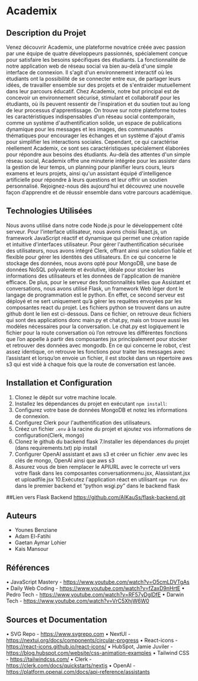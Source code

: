 # Academix
 
## Description du Projet
 
Venez découvrir Academix, une plateforme novatrice créée avec passion par une équipe de quatre développeurs passionnés, spécialement conçue pour satisfaire les besoins spécifiques des étudiants. La fonctionnalité de notre application web de réseau social va bien au-delà d'une simple interface de connexion. Il s'agit d'un environnement interactif où les étudiants ont la possibilité de se connecter entre eux, de partager leurs idées, de travailler ensemble sur des projets et de s'entraider mutuellement dans leur parcours éducatif. Chez Academix, notre but principal est de concevoir un environnement sécurisé, stimulant et collaboratif pour les étudiants, où ils peuvent ressentir de l'inspiration et du soutien tout au long de leur processus d'apprentissage. On trouve sur notre plateforme toutes les caractéristiques indispensables d'un réseau social contemporain, comme un système d'authentification solide, un espace de publications dynamique pour les messages et les images, des communautés thématiques pour encourager les échanges et un système d'ajout d'amis pour simplifier les interactions sociales. Cependant, ce qui caractérise réellement Academix, ce sont ses caractéristiques spécialement élaborées pour répondre aux besoins des étudiants. Au-delà des attentes d'un simple réseau social, Academix offre une minuterie intégrée pour les assister dans la gestion de leur temps, un planning pour planifier leurs cours, leurs examens et leurs projets, ainsi qu'un assistant équipé d'intelligence artificielle pour répondre à leurs questions et leur offrir un soutien personnalisé. Rejoignez-nous dès aujourd'hui et découvrez une nouvelle façon d’apprendre et de réussir ensemble dans votre parcours académique.
 
## Technologies Utilisées
 
Nous avons utilisé dans notre code Node.js pour le développement côté serveur. Pour l'interface utilisateur, nous avons choisi React.js, un framework JavaScript réactif et dynamique qui permet une création rapide et intuitive d'interfaces utilisateur. Pour gérer l'authentification sécurisée des utilisateurs, nous avons intégré Clerk, offrant ainsi une solution fiable et flexible pour gérer les identités des utilisateurs. En ce qui concerne le stockage des données, nous avons opté pour MongoDB, une base de données NoSQL polyvalente et évolutive, idéale pour stocker les informations des utilisateurs et les données de l'application de manière efficace. De plus, pour le serveur des fonctionnalités telles que Assistant et conversations, nous avons utilisé Flask, un framework Web léger dont le langage de programmation est le python. En effet, ce second serveur est déployé et ne sert uniquement qu’à gérer les requêtes envoyées par les composantes react du projet. Les fichiers python se trouvent dans un autre github dont le lien est ci-dessous. Dans ce fichier, on retrouve deux fichiers qui sont des applications donc main.py et chat.py, mais on trouve aussi les modèles nécessaires pour la conversation. Le chat.py est logiquement le fichier pour la route conversation où l’on retrouve les différentes fonctions que l’on appelle à partir des composantes jsx principalement pour stocker et retrouver des données avec mongodb. En ce qui concerne le robot, c’est assez identique, on retrouve les fonctions pour traiter les messages avec l’assistant et lorsqu’on envoie un fichier, il est stocké dans un répertoire aws s3 qui est vidé à chaque fois que la route de conversation est lancée. 
 
## Installation et Configuration
 
1. Clonez le dépôt sur votre machine locale.
2. Installez les dépendances du projet en exécutant `npm install`:
3. Configurez votre base de données MongoDB et notez les informations de connexion.
4. Configurez Clerk pour l'authentification des utilisateurs.
5. Créez un fichier `.env` à la racine du projet et ajoutez vos informations de configuration(Clerk, mongo) 
6. Clonez le github du backend flask
7.Installer les dépendances du projet (dans requirements.txt) pip install 
8. Configurer OpenAI assistant et aws s3  et créer un fichier .env avec les clés de mongo, OpenAI ainsi que aws s3
9. Assurez vous de bien remplacer le APIURL avec le correcte url vers votre flask dans les composantes conversationmenu.jsx, AIassistant.jsx et uploadfile.jsx
10.Exécutez l'application réact en utilisant `npm run dev` dans le premier backend et “python wsgi.py” dans le backend flask
 
##Lien vers Flask Backend
https://github.com/AIKauSs/flask-backend.git
 
## Auteurs
 
- Younes Benziane
- Adam El-Fatihi
- Gaetan Aymar Lohier
- Kais Mansour

## Références
• JavaScript Mastery - https://www.youtube.com/watch?v=O5cmLDVTgAs
• Daily Web Coding - https://www.youtube.com/watch?v=fZaxD9nHrtE
• Pedro Tech - https://www.youtube.com/watch?v=RF57yDglDfE
• Darwin Tech - https://www.youtube.com/watch?v=VrC5XhjW6W0

## Sources et Documentation 
• SVG Repo - https://www.svgrepo.com
• NextUI - https://nextui.org/docs/components/circular-progress
• React-icons - https://react-icons.github.io/react-icons/
• HubSpot, Jamie Juviler - https://blog.hubspot.com/website/css-animation-examples
• Tailwind CSS - https://tailwindcss.com/
• Clerk -  https://clerk.com/docs/quickstarts/nextjs
• OpenAI - https://platform.openai.com/docs/api-reference/assistants
  


